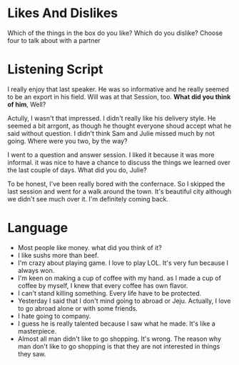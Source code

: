 # Likes And Dislikes
Which of the things in the box do you like? Which do you dislike? Choose four to talk about with a partner

# Listening Script
I really enjoy that last speaker. He was so informative and he really seemed to be an export in his field. Will was at that Session, too. **What did you think of him**, Well?

Actully, I wasn't that impressed. I didn't really like his delivery style. He seemed a bit arrgont, as though he thought everyone shoud accept what he said without question. I didn't think Sam and Julie missed much by not going. Where were you two, by the way?

I went to a question and answer session. I liked it because it was more informal. it was nice to have a chance to discuss the things we learned over the last couple of days. What did you do, Julie?

To be honest, I've been really bored with the confernace. So I skipped the last session and went for a walk around the town. It's beautiful city although we didn't see much over it. I'm definitely coming back.

# Language

- Most people like money. what did you think of it?
- I like sushs more than beef. 
- I'm crazy about playing game.  I love to play LOL. It's very fun because I always won.
- I'm keen on making a cup of coffee with my hand. as I made a cup of coffee by myself, I knew that every coffee has own flavor.
- I can't stand killing something. Every life have to be protected.
- Yesterday I said that I don't mind going to abroad or Jeju. Actually, I love to go abroad alone or with some friends.
- I hate going to company.
- I guess he is really talented because I saw what he made. It's like a masterpiece.
- Almost all man didn't like to go shopping. It's wrong. The reason why man don't like to go shopping is that they are not interested in things they saw.
